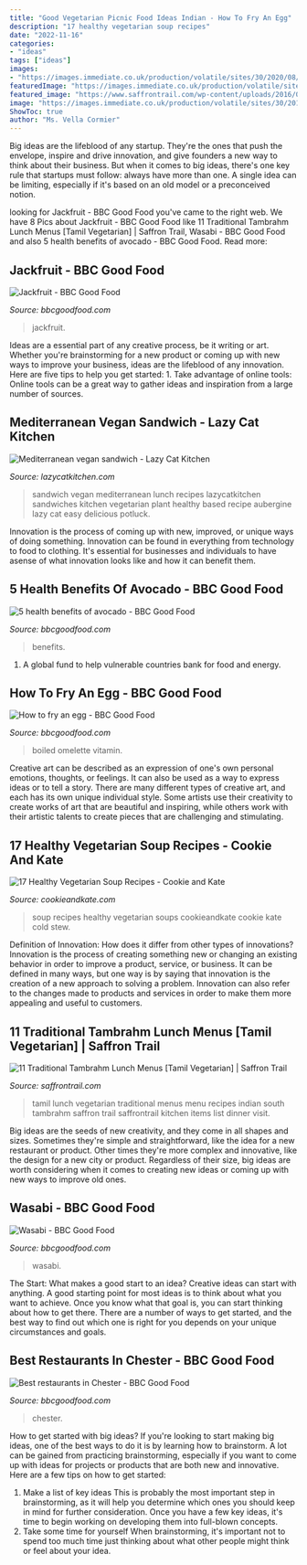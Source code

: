 ```yaml
---
title: "Good Vegetarian Picnic Food Ideas Indian - How To Fry An Egg"
description: "17 healthy vegetarian soup recipes"
date: "2022-11-16"
categories:
- "ideas"
tags: ["ideas"]
images:
- "https://images.immediate.co.uk/production/volatile/sites/30/2020/08/two-fried-eggs-e45626c.jpg?quality=90&amp;resize=960,872"
featuredImage: "https://images.immediate.co.uk/production/volatile/sites/30/2020/02/jackfruit-for-glossary-850c98b.jpg?quality=90&amp;resize=960,872"
featured_image: "https://www.saffrontrail.com/wp-content/uploads/2016/08/11-traditional-tamil-vegetarian-lunch-menus.1024x1024.png"
image: "https://images.immediate.co.uk/production/volatile/sites/30/2017/01/avocado-45bccf2-scaled.jpg?quality=45&amp;resize=960,872"
ShowToc: true
author: "Ms. Vella Cormier"
---
```



Big ideas are the lifeblood of any startup. They're the ones that push the envelope, inspire and drive innovation, and give founders a new way to think about their business. But when it comes to big ideas, there's one key rule that startups must follow: always have more than one. A single idea can be limiting, especially if it's based on an old model or a preconceived notion.

	

		
looking for Jackfruit - BBC Good Food you've came to the right web. We have 8 Pics about Jackfruit - BBC Good Food like 11 Traditional Tambrahm Lunch Menus [Tamil Vegetarian] | Saffron Trail, Wasabi - BBC Good Food and also 5 health benefits of avocado - BBC Good Food. Read more:
		
    
## Jackfruit - BBC Good Food

<img loading=lazy src="https://images.immediate.co.uk/production/volatile/sites/30/2020/02/jackfruit-for-glossary-850c98b.jpg?quality=90&amp;resize=960,872" onerror="this.onerror=null;this.src='https://tse3.mm.bing.net/th?id=OIP.YhWj_RHL1odUHJjfu-2uqQHaDt&amp;pid=15.1';" alt="Jackfruit - BBC Good Food">

_Source: bbcgoodfood.com_

>jackfruit. 

	

Ideas are a essential part of any creative process, be it writing or art. Whether you're brainstorming for a new product or coming up with new ways to improve your business, ideas are the lifeblood of any innovation. Here are five tips to help you get started: 1. Take advantage of online tools: Online tools can be a great way to gather ideas and inspiration from a large number of sources.

    
## Mediterranean Vegan Sandwich - Lazy Cat Kitchen

<img loading=lazy src="https://cdn77-s3.lazycatkitchen.com/wp-content/uploads/2015/09/vegan-sandwich-lunch.jpg" onerror="this.onerror=null;this.src='https://tse3.mm.bing.net/th?id=OIP.xQ_tHmRYUxVcarY6WjGazwHaGa&amp;pid=15.1';" alt="Mediterranean vegan sandwich - Lazy Cat Kitchen">

_Source: lazycatkitchen.com_

>sandwich vegan mediterranean lunch recipes lazycatkitchen sandwiches kitchen vegetarian plant healthy based recipe aubergine lazy cat easy delicious potluck. 

	

Innovation is the process of coming up with new, improved, or unique ways of doing something. Innovation can be found in everything from technology to food to clothing. It's essential for businesses and individuals to have asense of what innovation looks like and how it can benefit them.

    
## 5 Health Benefits Of Avocado - BBC Good Food

<img loading=lazy src="https://images.immediate.co.uk/production/volatile/sites/30/2017/01/avocado-45bccf2-scaled.jpg?quality=45&amp;resize=960,872" onerror="this.onerror=null;this.src='https://tse2.mm.bing.net/th?id=OIP.-7xwssfv9Ici_Hplnr_xeQHaGu&amp;pid=15.1';" alt="5 health benefits of avocado - BBC Good Food">

_Source: bbcgoodfood.com_

>benefits. 

	

1. A global fund to help vulnerable countries bank for food and energy.

    
## How To Fry An Egg - BBC Good Food

<img loading=lazy src="https://images.immediate.co.uk/production/volatile/sites/30/2020/08/two-fried-eggs-e45626c.jpg?quality=90&amp;resize=960,872" onerror="this.onerror=null;this.src='https://tse2.mm.bing.net/th?id=OIP.40-lJo3zkXnhXLKYQBLG-AHaDt&amp;pid=15.1';" alt="How to fry an egg - BBC Good Food">

_Source: bbcgoodfood.com_

>boiled omelette vitamin. 

	

Creative art can be described as an expression of one's own personal emotions, thoughts, or feelings. It can also be used as a way to express ideas or to tell a story. There are many different types of creative art, and each has its own unique individual style. Some artists use their creativity to create works of art that are beautiful and inspiring, while others work with their artistic talents to create pieces that are challenging and stimulating.

    
## 17 Healthy Vegetarian Soup Recipes - Cookie And Kate

<img loading=lazy src="https://cookieandkate.com/images/2017/01/17-healthy-soup-recipes.jpg" onerror="this.onerror=null;this.src='https://tse4.mm.bing.net/th?id=OIP.F9jxecaGfQz3X-xyUeiXNwHaKL&amp;pid=15.1';" alt="17 Healthy Vegetarian Soup Recipes - Cookie and Kate">

_Source: cookieandkate.com_

>soup recipes healthy vegetarian soups cookieandkate cookie kate cold stew. 

	

Definition of Innovation: How does it differ from other types of innovations?
Innovation is the process of creating something new or changing an existing behavior in order to improve a product, service, or business. It can be defined in many ways, but one way is by saying that innovation is the creation of a new approach to solving a problem. Innovation can also refer to the changes made to products and services in order to make them more appealing and useful to customers.

    
## 11 Traditional Tambrahm Lunch Menus [Tamil Vegetarian] | Saffron Trail

<img loading=lazy src="https://www.saffrontrail.com/wp-content/uploads/2016/08/11-traditional-tamil-vegetarian-lunch-menus.1024x1024.png" onerror="this.onerror=null;this.src='https://tse4.mm.bing.net/th?id=OIP.U4CWlrZTNIHOZCIw__Cp5gHaLH&amp;pid=15.1';" alt="11 Traditional Tambrahm Lunch Menus [Tamil Vegetarian] | Saffron Trail">

_Source: saffrontrail.com_

>tamil lunch vegetarian traditional menus menu recipes indian south tambrahm saffron trail saffrontrail kitchen items list dinner visit. 

	

Big ideas are the seeds of new creativity, and they come in all shapes and sizes. Sometimes they're simple and straightforward, like the idea for a new restaurant or product. Other times they're more complex and innovative, like the design for a new city or product. Regardless of their size, big ideas are worth considering when it comes to creating new ideas or coming up with new ways to improve old ones.

    
## Wasabi - BBC Good Food

<img loading=lazy src="https://images.immediate.co.uk/production/volatile/sites/30/2020/02/Wasabi-b771b6a.jpg?quality=45&amp;resize=960,872" onerror="this.onerror=null;this.src='https://tse3.mm.bing.net/th?id=OIP.gOVggMbEf9da2pJ0f-TVNAHaGu&amp;pid=15.1';" alt="Wasabi - BBC Good Food">

_Source: bbcgoodfood.com_

>wasabi. 

	

The Start: What makes a good start to an idea?
Creative ideas can start with anything. A good starting point for most ideas is to think about what you want to achieve. Once you know what that goal is, you can start thinking about how to get there. There are a number of ways to get started, and the best way to find out which one is right for you depends on your unique circumstances and goals.

    
## Best Restaurants In Chester - BBC Good Food

<img loading=lazy src="https://images.immediate.co.uk/production/volatile/sites/30/2020/08/chester-main-58799a3.jpg?quality=90&amp;resize=960,872" onerror="this.onerror=null;this.src='https://tse1.mm.bing.net/th?id=OIP.Rht08oAJUyPlrwC-p5GvmwHaDt&amp;pid=15.1';" alt="Best restaurants in Chester - BBC Good Food">

_Source: bbcgoodfood.com_

>chester. 

	

How to get started with big ideas?
If you're looking to start making big ideas, one of the best ways to do it is by learning how to brainstorm. A lot can be gained from practicing brainstorming, especially if you want to come up with ideas for projects or products that are both new and innovative. Here are a few tips on how to get started: 
1. Make a list of key ideas 
This is probably the most important step in brainstorming, as it will help you determine which ones you should keep in mind for further consideration. Once you have a few key ideas, it's time to begin working on developing them into full-blown concepts. 
2. Take some time for yourself 
When brainstorming, it's important not to spend too much time just thinking about what other people might think or feel about your idea.

